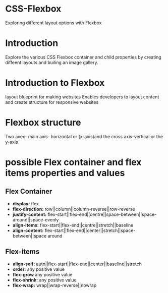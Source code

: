 # CSS-Flexbox
Exploring different layout options with Flexbox
# Introduction
Explore the various CSS Flexbox container and child properties by creating diffeent layouts and builing an image gallery.

# Introduction to Flexbox
layout blueprint for making websites
Enables developers to layout content and create structure for responsive websites

# Flexbox structure
Two axex- main axis- horizontal or (x-axis)and the cross axis-vertical or the y-axis

# possible Flex container and flex items properties and values
## Flex Container
* **display:** flex
* **flex-direction:** row||column||column-reverse||row-reverse
* **justify-content:** flex-start||flex-end||centre||space-between||space-around||space-evenly
* **align-items:** flex-start||flex-end||centre||stretch||baseline
* **align-content:** flex-start||flex-end||center||stretch||space-between||space around
## Flex-items
* **align-self:** auto||flex-start||flex-end||center||baseline||stretch
* **order:** any positive value
* **flex-grow** any positive value
* **flex-shrink:** any positive value
* **flex-wrap:** wrap||wrap-reverse||nowrap

##
##